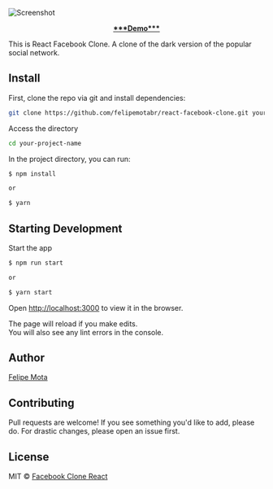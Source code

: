 ![Screenshot](screenshot.png)

<p align="center">
  <a href="https://react-facebook-clone-git-master.felipemotabr.vercel.app/"><strong>***Demo***</strong></a>
</p>

This is React Facebook Clone. A clone of the dark version of the popular social network. 

## Install

First, clone the repo via git and install dependencies:
```bash
git clone https://github.com/felipemotabr/react-facebook-clone.git your-project-name
```

Access the directory

```bash
cd your-project-name
```

In the project directory, you can run:

```bash
$ npm install

or 

$ yarn
```

## Starting Development

Start the app

```bash
$ npm run start

or 

$ yarn start
```

Open [http://localhost:3000](http://localhost:3000) to view it in the browser.

The page will reload if you make edits.<br />
You will also see any lint errors in the console.


## Author
[Felipe Mota](https://github.com/felipemotabr)

## Contributing

Pull requests are welcome! If you see something you'd like to add, please do. For drastic changes, please open an issue first.

## License
MIT © [Facebook Clone React](https://github.com/felipemotabr/facebook-clone-react)
